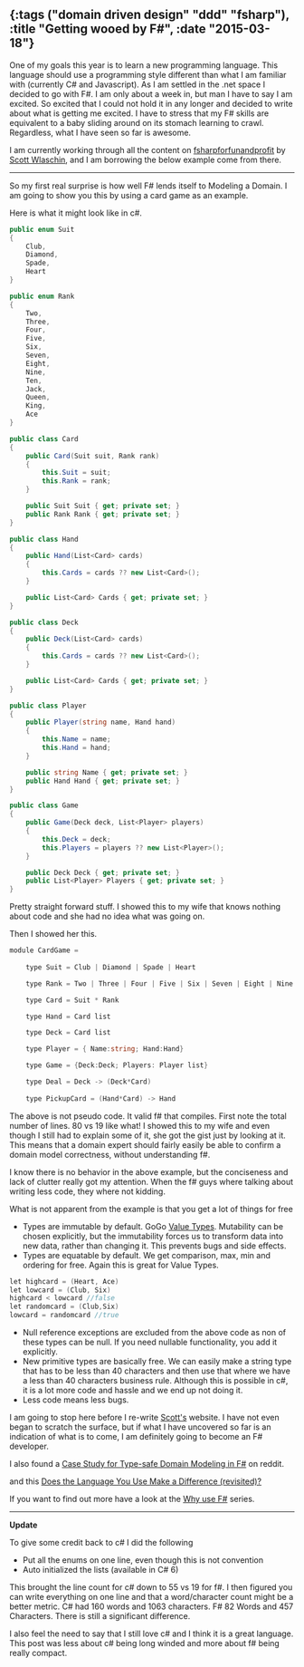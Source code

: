 {:tags ("domain driven design" "ddd" "fsharp"), :title "Getting wooed by F#", :date "2015-03-18"}
-----
One of my goals this year is to learn a new programming language. This language should use a programming style different than what I am familiar with (currently C# and Javascript). As I am settled in the .net space I decided to go with F#. I am only about a week in, but man I have to say I am excited. So excited that I could not hold it in any longer and decided to write about what is getting me excited. I have to stress that my F# skills are equivalent to a baby sliding around on its stomach learning to crawl. Regardless, what I have seen so far is awesome.

I am currently working through all the content on [fsharpforfunandprofit](http://fsharpforfunandprofit.com/) by [Scott Wlaschin](https://twitter.com/ScottWlaschin), and I am borrowing the below example come from there.

___

So my first real surprise is how well F# lends itself to Modeling a Domain. I am going to show you this by using a card game as an example.

Here is what it might look like in c#.

```csharp
public enum Suit
{
    Club,
    Diamond,
    Spade,
    Heart
}

public enum Rank
{
    Two,
    Three,
    Four,
    Five,
    Six,
    Seven,
    Eight,
    Nine,
    Ten,
    Jack,
    Queen,
    King,
    Ace
}

public class Card
{
    public Card(Suit suit, Rank rank)
    {
        this.Suit = suit;
        this.Rank = rank;
    }

    public Suit Suit { get; private set; }
    public Rank Rank { get; private set; }
}

public class Hand
{
    public Hand(List<Card> cards)
    {
        this.Cards = cards ?? new List<Card>();
    }

    public List<Card> Cards { get; private set; }
}

public class Deck
{
    public Deck(List<Card> cards)
    {
        this.Cards = cards ?? new List<Card>();
    }

    public List<Card> Cards { get; private set; }
}

public class Player
{
    public Player(string name, Hand hand)
    {
        this.Name = name;
        this.Hand = hand;
    }

    public string Name { get; private set; }
    public Hand Hand { get; private set; }
}

public class Game
{
    public Game(Deck deck, List<Player> players)
    {
        this.Deck = deck;
        this.Players = players ?? new List<Player>();
    }

    public Deck Deck { get; private set; }
    public List<Player> Players { get; private set; }
}
```

Pretty straight forward stuff. I showed this to my wife that knows nothing about code and she had no idea what was going on.

Then I showed her this.

```csharp
module CardGame = 
    
    type Suit = Club | Diamond | Spade | Heart

    type Rank = Two | Three | Four | Five | Six | Seven | Eight | Nine | Ten | Jack | Queen | King | Ace

    type Card = Suit * Rank

    type Hand = Card list

    type Deck = Card list

    type Player = { Name:string; Hand:Hand}

    type Game = {Deck:Deck; Players: Player list}

    type Deal = Deck -> (Deck*Card)
    
    type PickupCard = (Hand*Card) -> Hand
```

The above is not pseudo code. It valid f# that compiles. First note the total number of lines. 80 vs 19 like what! I showed this to my wife and even though I still had to explain some of it, she got the gist just by looking at it. This means that a domain expert should fairly easily be able to confirm a domain model correctness, without understanding f#. 

I know there is no behavior in the above example, but the conciseness and lack of clutter really got my attention. When the f# guys where talking about writing less code, they where not kidding. 

What is not apparent from the example is that you get a lot of things for free

* Types are immutable by default. GoGo [Value Types](http://sneakycode.net/value-objects/). Mutability can be chosen explicitly, but the immutability forces us to transform data into new data, rather than changing it. This prevents bugs and side effects.
* Types are equatable by default. We get comparison, max, min and ordering for free. Again this is great for Value Types.

```csharp
let highcard = (Heart, Ace)
let lowcard = (Club, Six)
highcard < lowcard //false
let randomcard = (Club,Six)
lowcard = randomcard //true
```

* Null reference exceptions are excluded from the above code as non of these types can be null. If you need nullable functionality, you add it explicitly.
* New primitive types are basically free. We can easily make a string type that has to be less than 40 characters and then use that where we have a less than 40 characters business rule. Although this is possible in c#, it is a lot more code and hassle and we end up not doing it.
* Less code means less bugs.

I am going to stop here before I re-write [Scott's](https://twitter.com/ScottWlaschin) website. I have not even began to scratch the surface, but if what I have uncovered so far is an indication of what is to come, I am definitely going to become an F# developer. 

I also found a [Case Study for Type-safe Domain Modeling in F#](http://deliberate-software.com/pattern-matching-case-study/) on reddit.

and this [Does the Language You Use Make a Difference (revisited)?](http://simontylercousins.net/does-the-language-you-use-make-a-difference-revisited/)

If you want to find out more have a look at the [Why use F#](http://fsharpforfunandprofit.com/why-use-fsharp/) series.

___
**Update**

To give some credit back to c# I did the following

* Put all the enums on one line, even though this is not convention
* Auto initialized the lists (available in C# 6)

This brought the line count for c# down to 55 vs 19 for f#. I then figured you can write everything on one line and that a word/character count might be a better metric. C# had 160 words and 1063 characters. F# 82 Words and 457 Characters. There is still a significant difference. 

I also feel the need to say that I still love c# and I think it is a great language. This post was less about c# being long winded and more about f# being really compact.

<a href="http://www.codeproject.com/script/Articles/BlogFeedList.aspx?amid=8804440" rel="tag" style="display:none">CodeProject</a>

